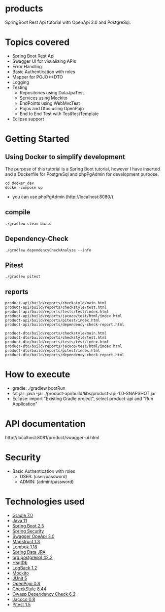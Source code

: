 # products
SpringBoot Rest Api tutorial with OpenApi 3.0 and PostgreSql.

# Topics covered
- Spring Boot Rest Api
- Swagger UI for visualizing APIs
- Error Handling
- Basic Authentication with roles
- Mapper for POJO<->DTO
- Logging
- Testing
    - Repositories using DataJpaTest
    - Services using Mockito
    - EndPoints using WebMvcTest
    - Pojos and Dtos using OpenPojo
    - End to End Test with TestRestTemplate
- Eclipse support

# Getting Started
## Using Docker to simplify development
The purpose of this tutorial is a Spring Boot tutorial, however I have inserted and a Dockerfile for PostgreSql and phpPgAdmin for development purpose.

    cd docker_dev
    docker-compose up
 - you can use phpPgAdmin (http://localhost:8080/)

## compile
    ./gradlew clean build

## Dependency-Check
    ./gradlew dependencyCheckAnalyze --info

## Pitest
    ./gradlew pitest

## reports
    product-api/build/reports/checkstyle/main.html
    product-api/build/reports/checkstyle/test.html
    product-api/build/reports/tests/test/index.html
    product-api/build/reports/jacoco/test/html/index.html
    product-api/build/reports/pitest/index.html
    product-api/build/reports/dependency-check-report.html

    product-dto/build/reports/checkstyle/main.html
    product-dto/build/reports/checkstyle/test.html
    product-dto/build/reports/tests/test/index.html
    product-dto/build/reports/jacoco/test/html/index.html
    product-dto/build/reports/pitest/index.html
    product-dto/build/reports/dependency-check-report.html

# How to execute
- gradle: ./gradlew bootRun
- fat jar: java -jar ./product-api/build/libs/product-api-1.0-SNAPSHOT.jar
- Eclipse: import "Existing Gradle project", select product-api and "Run Application"

# API documentation
http://localhost:8081/product/swagger-ui.html

# Security
 - Basic Authentication with roles
   - USER: (user/password)
   - ADMIN: (admin/password)

# Technologies used
- [Gradle 7.0](https://gradle.org/)
- [Java 11](https://openjdk.java.net/projects/jdk/11/)
- [Spring Boot 2.5](https://spring.io/projects/spring-boot)
- [Spring Security](https://spring.io/projects/spring-security)
- [Swagger OpeApi 3.0](https://swagger.io/specification/)
- [Mapstruct 1.3](https://mapstruct.org/)
- [Lombok 1.18](https://projectlombok.org/)
- [Spring Data JPA](https://projects.spring.io/spring-data-jpa)
- [org.postgresql 42.2](https://jdbc.postgresql.org/)
- [HsqlDb](http://hsqldb.org/)
- [LogBack 1.2](https://logback.qos.ch/)
- [Mockito](https://site.mockito.org/)
- [JUnit 5](https://junit.org/junit5/)
- [OpenPojo 0.8](https://github.com/OpenPojo)
- [CheckStyle 8.44](https://checkstyle.sourceforge.io/)
- [Owasp Dependency Check 6.2](https://owasp.org/www-project-dependency-check/)
- [Jacoco 0.8](https://www.jacoco.org/)
- [Pitest 1.5](https://pitest.org/)
